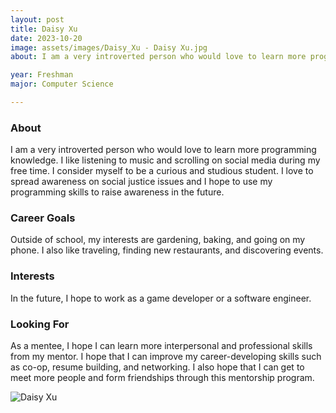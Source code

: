 ```yaml
---
layout: post
title: Daisy Xu 
date: 2023-10-20
image: assets/images/Daisy_Xu - Daisy Xu.jpg
about: I am a very introverted person who would love to learn more programming knowledge.  I like listening to music and scrolling on social media during my free time. I consider myself to be a curious and studious student. I love to spread awareness on social justice issues and I hope to use my programming skills to raise awareness in the future. 

year: Freshman
major: Computer Science

---
```


### About

I am a very introverted person who would love to learn more programming knowledge.  I like listening to music and scrolling on social media during my free time. I consider myself to be a curious and studious student. I love to spread awareness on social justice issues and I hope to use my programming skills to raise awareness in the future. 


### Career Goals

Outside of school, my interests are gardening, baking, and going on my phone. I also like traveling, finding new restaurants, and discovering events. 

### Interests

In the future, I hope to work as a game developer or a software engineer.


### Looking For

As a mentee, I hope I can learn more interpersonal and professional skills from my mentor.  I hope that I can improve my career-developing skills such as co-op, resume building, and networking.  I also hope that I can get to meet more people and form friendships through this mentorship program.

<div class="text-center my-5">
    <img src="https://sase-drexel.github.io/mentorship-2023/assets/images/Daisy_Xu - Daisy Xu.jpg" alt="Daisy Xu" class="rounded post-img" />
</div>

